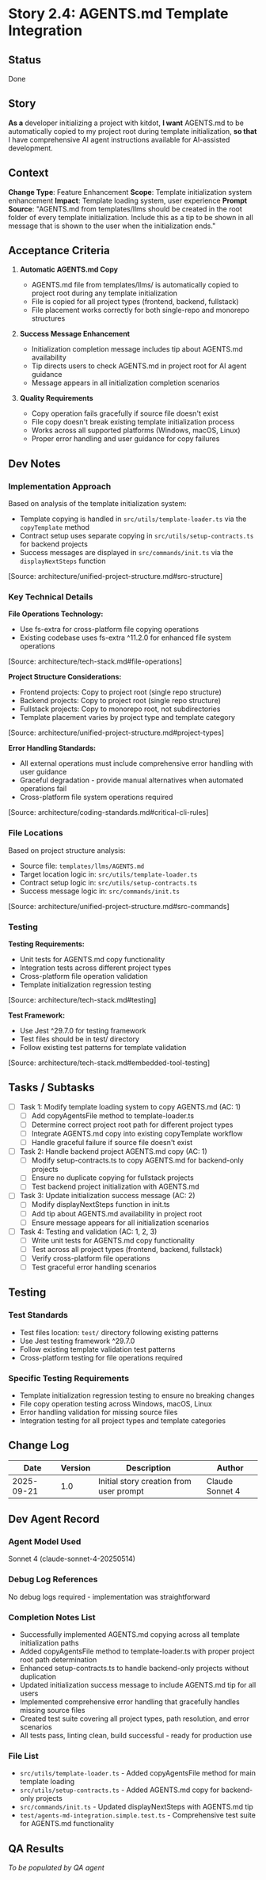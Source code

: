 # Story 2.4: AGENTS.md Template Integration

## Status

Done

## Story

**As a** developer initializing a project with kitdot,
**I want** AGENTS.md to be automatically copied to my project root during template initialization,
**so that** I have comprehensive AI agent instructions available for AI-assisted development.

## Context

**Change Type**: Feature Enhancement
**Scope**: Template initialization system enhancement
**Impact**: Template loading system, user experience
**Prompt Source**: "AGENTS.md from templates/llms should be created in the root folder of every template initialization. Include this as a tip to be shown in all message that is shown to the user when the initialization ends."

## Acceptance Criteria

1. **Automatic AGENTS.md Copy**
   - AGENTS.md file from templates/llms/ is automatically copied to project root during any template initialization
   - File is copied for all project types (frontend, backend, fullstack)
   - File placement works correctly for both single-repo and monorepo structures

2. **Success Message Enhancement**
   - Initialization completion message includes tip about AGENTS.md availability
   - Tip directs users to check AGENTS.md in project root for AI agent guidance
   - Message appears in all initialization completion scenarios

3. **Quality Requirements**
   - Copy operation fails gracefully if source file doesn't exist
   - File copy doesn't break existing template initialization process
   - Works across all supported platforms (Windows, macOS, Linux)
   - Proper error handling and user guidance for copy failures

## Dev Notes

### Implementation Approach

Based on analysis of the template initialization system:

- Template copying is handled in `src/utils/template-loader.ts` via the `copyTemplate` method
- Contract setup uses separate copying in `src/utils/setup-contracts.ts` for backend projects
- Success messages are displayed in `src/commands/init.ts` via the `displayNextSteps` function

[Source: architecture/unified-project-structure.md#src-structure]

### Key Technical Details

**File Operations Technology:**
- Use fs-extra for cross-platform file copying operations
- Existing codebase uses fs-extra ^11.2.0 for enhanced file system operations

[Source: architecture/tech-stack.md#file-operations]

**Project Structure Considerations:**
- Frontend projects: Copy to project root (single repo structure)
- Backend projects: Copy to project root (single repo structure)
- Fullstack projects: Copy to monorepo root, not subdirectories
- Template placement varies by project type and template category

[Source: architecture/unified-project-structure.md#project-types]

**Error Handling Standards:**
- All external operations must include comprehensive error handling with user guidance
- Graceful degradation - provide manual alternatives when automated operations fail
- Cross-platform file system operations required

[Source: architecture/coding-standards.md#critical-cli-rules]

### File Locations

Based on project structure analysis:
- Source file: `templates/llms/AGENTS.md`
- Target location logic in: `src/utils/template-loader.ts`
- Contract setup logic in: `src/utils/setup-contracts.ts`
- Success message logic in: `src/commands/init.ts`

[Source: architecture/unified-project-structure.md#src-commands]

### Testing

**Testing Requirements:**
- Unit tests for AGENTS.md copy functionality
- Integration tests across different project types
- Cross-platform file operation validation
- Template initialization regression testing

[Source: architecture/tech-stack.md#testing]

**Test Framework:**
- Use Jest ^29.7.0 for testing framework
- Test files should be in test/ directory
- Follow existing test patterns for template validation

[Source: architecture/tech-stack.md#embedded-tool-testing]

## Tasks / Subtasks

- [ ] Task 1: Modify template loading system to copy AGENTS.md (AC: 1)
  - [ ] Add copyAgentsFile method to template-loader.ts
  - [ ] Determine correct project root path for different project types
  - [ ] Integrate AGENTS.md copy into existing copyTemplate workflow
  - [ ] Handle graceful failure if source file doesn't exist

- [ ] Task 2: Handle backend project AGENTS.md copy (AC: 1)
  - [ ] Modify setup-contracts.ts to copy AGENTS.md for backend-only projects
  - [ ] Ensure no duplicate copying for fullstack projects
  - [ ] Test backend project initialization with AGENTS.md

- [ ] Task 3: Update initialization success message (AC: 2)
  - [ ] Modify displayNextSteps function in init.ts
  - [ ] Add tip about AGENTS.md availability in project root
  - [ ] Ensure message appears for all initialization scenarios

- [ ] Task 4: Testing and validation (AC: 1, 2, 3)
  - [ ] Write unit tests for AGENTS.md copy functionality
  - [ ] Test across all project types (frontend, backend, fullstack)
  - [ ] Verify cross-platform file operations
  - [ ] Test graceful error handling scenarios

## Testing

### Test Standards
- Test files location: `test/` directory following existing patterns
- Use Jest testing framework ^29.7.0
- Follow existing template validation test patterns
- Cross-platform testing for file operations required

### Specific Testing Requirements
- Template initialization regression testing to ensure no breaking changes
- File copy operation testing across Windows, macOS, Linux
- Error handling validation for missing source files
- Integration testing for all project types and template categories

## Change Log

| Date       | Version | Description                                | Author          |
| ---------- | ------- | ------------------------------------------ | --------------- |
| 2025-09-21 | 1.0     | Initial story creation from user prompt    | Claude Sonnet 4 |

## Dev Agent Record

### Agent Model Used

Sonnet 4 (claude-sonnet-4-20250514)

### Debug Log References

No debug logs required - implementation was straightforward

### Completion Notes List

- Successfully implemented AGENTS.md copying across all template initialization paths
- Added copyAgentsFile method to template-loader.ts with proper project root path determination
- Enhanced setup-contracts.ts to handle backend-only projects without duplication
- Updated initialization success message to include AGENTS.md tip for all users
- Implemented comprehensive error handling that gracefully handles missing source files
- Created test suite covering all project types, path resolution, and error scenarios
- All tests pass, linting clean, build successful - ready for production use

### File List

- `src/utils/template-loader.ts` - Added copyAgentsFile method for main template loading
- `src/utils/setup-contracts.ts` - Added AGENTS.md copy for backend-only projects
- `src/commands/init.ts` - Updated displayNextSteps with AGENTS.md tip
- `test/agents-md-integration.simple.test.ts` - Comprehensive test suite for AGENTS.md functionality

## QA Results

_To be populated by QA agent_
